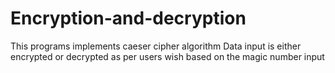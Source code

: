 # Encryption-and-decryption
This programs implements caeser cipher algorithm  Data input is either encrypted or decrypted as per users wish based on the magic number input
